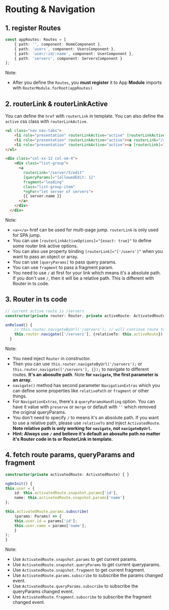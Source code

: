 # Routing & Navigation

## 1. register Routes

```ts
const appRoutes: Routes = [
    { path: '', component: HomeComponent },
    { path: 'users', component: UsersComponent },
    { path: 'user/:id/:name', component: UserComponent },
    { path: 'servers', component: ServersComponent }
];
```

Note:

-   After you define the `Routes`, you **must register** it to App **Module** imports with `RouterModule.forRoot(appRoutes)`

## 2. routerLink & routerLinkActive

You can define the `href` with `routerLink` in template. You can also define the `active` css class with `routerLinkActive`.

```html
<ul class="nav nav-tabs">
    <li role="presentation" routerLinkActive="active" [routerLinkActiveOptions]="{exact: true}"><a routerLink="/" >Home</a></li>
    <li role="presentation" routerLinkActive="active"><a routerLink="/servers">Servers</a></li>
    <li role="presentation" routerLinkActive="active"><a [routerLink]="['/users']">Users</a></li>
</ul>

<div class="col-xs-12 col-sm-4">
    <div class="list-group">
      <a
        routerLink="/server/5/edit"
        [queryParams]="{allowedEdit: 1}"
        fragment="loading"
        class="list-group-item"
        *ngFor="let server of servers">
        {{ server.name }}
      </a>
    </div>
  </div>
```

Note:

-   `<a></a>` href can be used for multi-page jump. `routerLink` is only used for SPA jump.
-   You can use `[routerLinkActiveOptions]="{exact: true}"` to define some router link active options.
-   You can also use property binding `[routerLink]="['/users']"` when you want to pass an object or array.
-   You can use `[queryParams]` to pass query params.
-   You can use `fragment` to pass a fragment param.
-   You need to use `/` at first for your link which means it's a absolute path. If you don't use `/`, then it will be a relative path. This is different with Router in ts code.

## 3. Router in ts code

```ts
// current active route is /servers
constructor(private router: Router, private activeRoute: ActivatedRoute) { }

onReload() {
    // this.router.navigateByUrl('/servers'); // will continue route to '/servers', {NavigationExtra} won't work for this method
    this.router.navigate(['/servers'], {relativeTo: this.activeRoute}); // will route to '/servers/servers'
  }
```

Note:

-   You need inject `Router` in constructor.
-   Then you can use `this.router.navigateByUrl('/servers');` or `this.router.navigate(['/servers'], {});` to navigate to different routes. **It's an abosulte path**. Note **for `navigate`, the first parameter is an array.**
-   `navigate()` method has second parameter `NavigationExtras` which you can define some properties like `relativePath` or `fragment` or other things.
-   For `NavigationExtras`, there's a `queryParamsHandling` option. You can have it value with `preserve` or `merge` or default with `''` which removed the original queryParams.
-   You don't need to specify `/` to means it's an absolute path. If you want to use a relative path, please use `relativeTo` and inject `ActivatedRoute`. **Note relative path is only working for `navigate`, not `navigateByUrl`.**
-   **Hint: Always use `/` and believe it's default an abosulte path no matter it's Router code in ts or RouterLink in template.**

## 4. fetch route params, queryParams and fragment

```ts
constructor(private activatedRoute: ActivatedRoute) { }

ngOnInit() {
this.user = {
    id: this.activatedRoute.snapshot.params['id'],
    name: this.activatedRoute.snapshot.params['name']
};

this.activatedRoute.params.subscribe(
    (params: Params) => {
    this.user.id = params['id'];
    this.user.name = params['name'];
    }
);
}
```

Note:

-   Use `ActivatedRoute.snapshot.params` to get current params.
-   Use `ActivatedRoute.snapshot.queryParams` to get current queryparams.
-   Use `ActivatedRoute.snapshot.fragment` to get current fragment.
-   Use `ActivatedRoute.params.subscribe` to subscribe the params changed event.
-   Use `ActivatedRoute.queryParams.subscribe` to subscribe the queryParams changed event.
-   Use `ActivatedRoute.fragment.subscribe` to subscribe the fragment changed event.
